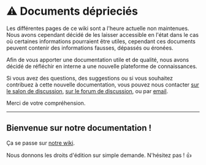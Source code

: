# ⚠️ Documents déprieciés
Les différentes pages de ce wiki sont a l'heure actuelle non maintenues.
Nous avons cependant décidé de les laisser accessible en l'état dans le cas où certaines informations pourraient être utiles, cependant ces documents peuvent contenir des informations fausses, dépassés ou éronées. 

Afin de vous apporter une documentation utile et de qualité, nous avons décidé de réfléchir en interne a une nouvelle plateforme de connaissances.

Si vous avez des questions, des suggestions ou si vous souhaitez contribuez à cette nouvelle documentation,
vous pouvez nous contacter [sur le salon de discussion](https://chat.unixcorn.org), [sur le forum de discussion](https://forum.unixcorn.org), ou par [email](mailto:root@unixcorn.org).

Merci de votre compréhension.


----

## Bienvenue sur notre documentation !

Ça se passe sur [notre wiki](https://doc.unixcorn.org).

Nous donnons les droits d'édition sur simple demande. N'hésitez pas ! 👍
